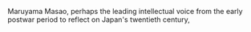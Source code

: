 

Maruyama Masao, perhaps the leading intellectual voice from the early postwar period to reflect on Japan's twentieth century, 
